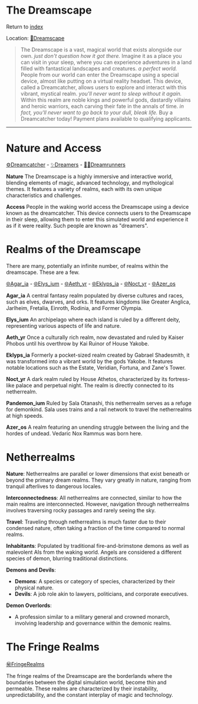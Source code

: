 # The Dreamscape
Return to [index](index.md)

Location: [🌌Dreamscape](🌌Dreamscape.md)

> The Dreamscape is a vast, magical world that exists alongside our own.
> *just don't question how it got there.*
> Imagine it as a place you can visit in your sleep, where you can experience adventures in a land filled with fantastical landscapes and creatures.
> *a perfect world.*
>People from our world can enter the Dreamscape using a special device, almost like putting on a virtual reality headset. This device, called a Dreamcatcher, allows users to explore and interact with this vibrant, mystical realm.
> *you'll never want to sleep without it again.*
> Within this realm are noble kings and powerful gods, dastardly villains and heroic warriors, each carving their fate in the annals of time.
> *in fact, you'll never want to go back to your dull, bleak life.*
> Buy a Dreamcatcher today! Payment plans available to qualifying applicants.

---

# Nature and Access
[⚙Dreamcatcher](⚙Dreamcatcher.md) - [✨Dreamers](✨Dreamers.md) - [👩‍💻Dreamrunners](👩‍💻Dreamrunners.md)

**Nature**
The Dreamscape is a highly immersive and interactive world, blending elements of magic, advanced technology, and mythological themes. It features a variety of realms, each with its own unique characteristics and challenges.

**Access**
People in the waking world access the Dreamscape using a device known as the dreamcatcher. This device connects users to the Dreamscape in their sleep, allowing them to enter this simulated world and experience it as if it were reality. Such people are known as "dreamers".



# Realms of the Dreamscape
There are many, potentially an infinite number, of realms within the dreamscape. These are a few.

[🌐Agar_ia](🌐Agar_ia.md) - [🌐Elys_ium](🌐Elys_ium.md) - [🌐Aeth_yr](🌐Aeth_yr.md) - [🌐Eklyps_ia](🌐Eklyps_ia.md) - [🌐Noct_yr](🌐Noct_yr.md) - [🌐Azer_os](🌐Azer_os.md)

**Agar_ia**
A central fantasy realm populated by diverse cultures and races, such as elves, dwarves, and orks. It features kingdoms like Greater Anglica, Jarlheim, Fretalia, Einroth, Rodinia, and Former Olympia.

**Elys_ium**
An archipelago where each island is ruled by a different deity, representing various aspects of life and nature.

**Aeth_yr**
Once a culturally rich realm, now devastated and ruled by Kaiser Phobos until his overthrow by Kai Ruinor of House Yakobe.

**Eklyps_ia**
Formerly a pocket-sized realm created by Gabrael Shadesmith, it was transformed into a vibrant world by the gods Yakobe. It features notable locations such as the Estate, Veridian, Fortuna, and Zane's Tower.

**Noct_yr**
A dark realm ruled by House Athetos, characterized by its fortress-like palace and perpetual night. The realm is directly connected to its netherrealm.

**Pandemon_ium**
Ruled by Sala Otanashi, this netherrealm serves as a refuge for demonkind. Sala uses trains and a rail network to travel the netherrealms at high speeds.

**Azer_os**
A realm featuring an unending struggle between the living and the hordes of undead. Vedaric Nox Rammus was born here.

# Netherrealms

**Nature**: Netherrealms are parallel or lower dimensions that exist beneath or beyond the primary dream realms. They vary greatly in nature, ranging from tranquil afterlives to dangerous locales.

**Interconnectedness**: All netherrealms are connected, similar to how the main realms are interconnected. However, navigation through netherrealms involves traversing rocky passages and rarely seeing the sky.

**Travel**: Traveling through netherrealms is much faster due to their condensed nature, often taking a fraction of the time compared to normal realms.

**Inhabitants**: Populated by traditional fire-and-brimstone demons as well as malevolent AIs from the waking world. Angels are considered a different species of demon, blurring traditional distinctions.

**Demons and Devils**:
- **Demons**: A species or category of species, characterized by their physical nature.
- **Devils**: A job role akin to lawyers, politicians, and corporate executives.

**Demon Overlords**:
- A profession similar to a military general and crowned monarch, involving leadership and governance within the demonic realms.

# The Fringe Realms
[㊙FringeRealms](㊙FringeRealms.md)

The fringe realms of the Dreamscape are the borderlands where the boundaries between the digital simulation world, become thin and permeable. These realms are characterized by their instability, unpredictability, and the constant interplay of magic and technology.



